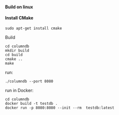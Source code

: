 #### Build on linux
#### Install CMake
```
sudo apt-get install cmake
```
Build
```
cd columndb
mkdir build
cd build
cmake ..
make
```

run:
```
./columndb --port 8080
```


run in Docker:

```
cd columndb
docker build -t testdb .
docker run -p 8080:8080 --init --rm  testdb:latest
```
